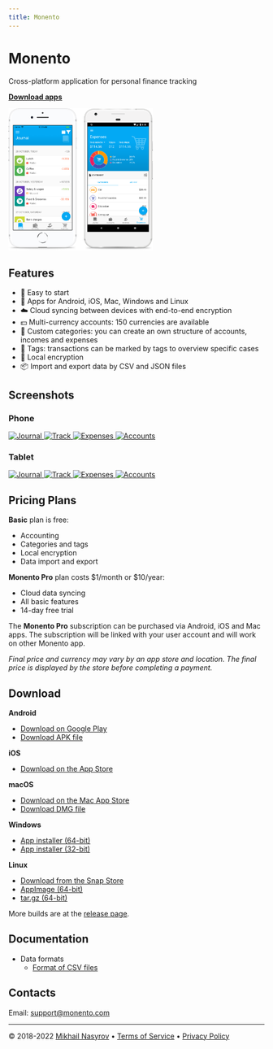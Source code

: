 ```yaml
---
title: Monento
---
```


# Monento

Cross-platform application for personal finance tracking

**[Download apps](#download)**

<a href="images/phones-full.png">
 <img alt="Monento" src="images/phones.png" height="280"/>
</a>

## Features

- 🚀 Easy to start
- 📱 Apps for Android, iOS, Mac, Windows and Linux
- ☁️ Cloud syncing between devices with end-to-end encryption
- 💵 Multi-currency accounts: 150 currencies are available
- 🛒 Custom categories: you can create an own structure of accounts, incomes and expenses
- 🔖 Tags: transactions can be marked by tags to overview specific cases
- 🔐 Local encryption
- 📦 Import and export data by CSV and JSON files

## Screenshots

### Phone

<a href="images/gallery/phone-en-1.png">
 <img alt="Journal" src="https://monento.com/images/gallery/phone-en-1-sm.png"  width="100"/>
</a>
<a href="images/gallery/phone-en-2.png">
 <img alt="Track" src="https://monento.com/images/gallery/phone-en-2-sm.png"  width="100"/>
</a>
<a href="images/gallery/phone-en-3.png">
 <img alt="Expenses" src="https://monento.com/images/gallery/phone-en-3-sm.png"  width="100"/>
</a>
<a href="images/gallery/phone-en-4.png">
 <img alt="Accounts" src="https://monento.com/images/gallery/phone-en-4-sm.png"  width="100"/>
</a>

### Tablet

<a href="images/gallery/tablet-en-1.png">
 <img alt="Journal" src="https://monento.com/images/gallery/tablet-en-1-sm.png"  width="100"/>
</a>
<a href="images/gallery/tablet-en-2.png">
 <img alt="Track" src="https://monento.com/images/gallery/tablet-en-2-sm.png"  width="100"/>
</a>
<a href="images/gallery/tablet-en-3.png">
 <img alt="Expenses" src="https://monento.com/images/gallery/tablet-en-3-sm.png"  width="100"/>
</a>
<a href="images/gallery/tablet-en-4.png">
 <img alt="Accounts" src="https://monento.com/images/gallery/tablet-en-4-sm.png"  width="100"/>
</a>

## Pricing Plans

**Basic** plan is free:
- Accounting
- Categories and tags
- Local encryption
- Data import and export


**Monento Pro** plan costs $1/month or $10/year:
- Cloud data syncing
- All basic features
- 14-day free trial

The **Monento Pro** subscription can be purchased via Android, iOS and Mac apps. The subscription will be linked with your user account and will work on other Monento app.

_Final price and currency may vary by an app store and location. The final price is displayed by the store before completing a payment._

## Download<a name="download"></a>

**Android**

- [Download on Google Play][google-play-store]
- [Download APK file][download-android-apk]

**iOS**

- [Download on the App Store][apple-app-store]

**macOS**

- [Download on the Mac App Store][apple-mac-store]
- [Download DMG file][download-mac-dmg]

**Windows**

- [App installer (64-bit)][download-win-x64]
- [App installer (32-bit)][download-win-ia32]

**Linux**

- [Download from the Snap Store](https://snapcraft.io/monento)
- [AppImage (64-bit)][download-linux-appimage]
- [tar.gz (64-bit)][download-linux-targz]
 
More builds are at the [release page][latest-release].

## Documentation

- Data formats
  - [Format of CSV files](docs/csv-files.md)

## Contacts

Email: [support@monento.com](mailto:support@monento.com)

---
© 2018-2022 [Mikhail Nasyrov][mnasyrov-github] • [Terms of Service](terms.md) • [Privacy Policy](privacy.md)

[mnasyrov-github]: https://github.com/mnasyrov
[apple-app-store]: https://itunes.apple.com/app/id1358591666
[apple-mac-store]: https://itunes.apple.com/app/id1425801329
[google-play-store]: https://play.google.com/store/apps/details?id=com.monento.app
[latest-release]: https://github.com/mnasyrov/monento/releases/latest
[download-android-apk]: https://github.com/mnasyrov/monento/releases/download/v1.2.8/Monento-1.2.8-android.apk
[download-mac-dmg]: https://github.com/mnasyrov/monento/releases/download/v1.2.8/Monento-1.2.8-mac.dmg
[download-win-x64]: https://github.com/mnasyrov/monento/releases/download/v1.2.8/Monento-1.2.8-win-x64.exe
[download-win-ia32]: https://github.com/mnasyrov/monento/releases/download/v1.2.8/Monento-1.2.8-win-ia32.exe
[download-linux-appimage]: https://github.com/mnasyrov/monento/releases/download/v1.2.8/Monento-1.2.8-linux-x86_64.AppImage
[download-linux-targz]: https://github.com/mnasyrov/monento/releases/download/v1.2.8/Monento-1.2.8-linux-x64.tar.gz
